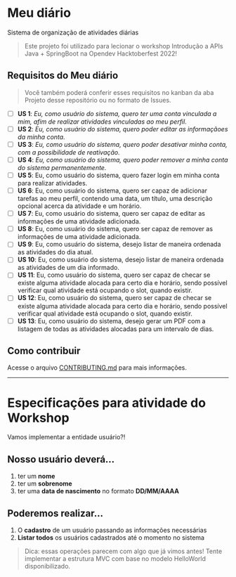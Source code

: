 # Meu diário
Sistema de organização de atividades diárias

> Este projeto foi utilizado para lecionar o workshop Introdução a APIs Java + SpringBoot na Opendev Hacktoberfest 2022!

## Requisitos do Meu diário

> Você também poderá conferir esses requisitos no kanban da aba Projeto desse repositório ou no formato de Issues.

- [ ] **US 1**: *Eu, como usuário do sistema, quero ter uma conta vinculada a mim, afim de realizar atividades vinculadas ao meu perfil.*
- [ ] **US 2**: *Eu, como usuário do sistema, quero poder editar as informaçãoes da minha conta.*
- [ ] **US 3**: *Eu, como usuário do sistema, quero poder desativar minha conta, com a possibilidade de reativação.*
- [ ] **US 4**: *Eu, como usuário do sistema, quero poder remover a minha conta do sistema permanentemente.*
- [ ] **US 5**: Eu, como usuário do sistema, quero fazer login em minha conta para realizar atividades.
- [ ] **US 6**: Eu, como usuário do sistema, quero ser capaz de adicionar tarefas ao meu perfil, contendo uma data, um título, uma descrição opcional acerca da atividade e um horário.
- [ ] **US 7**: Eu, como usuário do sistema, quero ser capaz de editar as informações de uma atividade adicionada.
- [ ] **US 8**: Eu, como usuário do sistema, quero ser capaz de remover as informações de uma atividade adicionada.
- [ ] **US 9**: Eu, como usuário do sistema, desejo listar de maneira ordenada as atividades do dia atual. 
- [ ] **US 10**: Eu, como usuário do sistema, desejo listar de maneira ordenada as atividades de um dia informado.
- [ ] **US 11**: Eu, como usuário do sistema, quero ser capaz de checar se existe alguma atividade alocada para certo dia e horário, sendo possível verificar qual atividade está ocupando o slot, quando existir.
- [ ] **US 12**: Eu, como usuário do sistema, quero ser capaz de checar se existe alguma atividade alocada para certo dia e horário, sendo possível verificar qual atividade está ocupando o slot, quando existir.
- [ ] **US 13**: Eu, como usuário do sistema, desejo gerar um PDF com a listagem de todas as atividades alocadas para um intervalo de dias. 

## Como contribuir
Acesse o arquivo [CONTRIBUTING.md](./CONTRIBUTING.md) para mais informações.


---
# Especificações para atividade do Workshop

Vamos implementar a entidade usuário?!

## Nosso usuário deverá...
1. ter um **nome**
2. ter um **sobrenome**
3. ter uma **data de nascimento** no formato **DD/MM/AAAA**

## Poderemos realizar...
1. O **cadastro** de um usuário passando as informações necessárias
2. **Listar todos** os usuários cadastrados até o momento no sistema

> Dica: essas operações parecem com algo que já vimos antes! Tente implementar a estrutura MVC com base no modelo HelloWorld disponibilizado.

